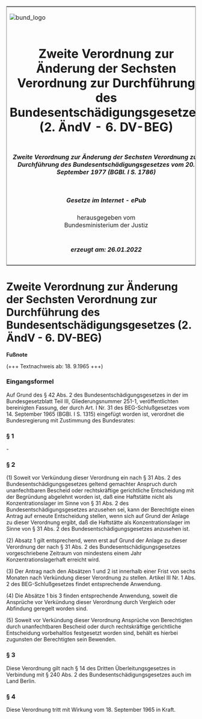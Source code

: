 <span id="DECKBLATT.html"></span>

<table border="0" frame="border" width="100%">

<tr valign="top">

<td align="left">

![bund\_logo](BfJ_2021_Web_de_de.gif)

</td>

<td align="right">

 

</td>

</tr>

<tr align="center" valign="middle">

<td colspan="2">

# Zweite Verordnung zur Änderung der Sechsten Verordnung zur Durchführung des Bundesentschädigungsgesetzes (2. ÄndV - 6. DV-BEG)

</td>

</tr>

<tr align="center" valign="middle">

<td colspan="2">

##### Zweite Verordnung zur Änderung der Sechsten Verordnung zur Durchführung des Bundesentschädigungsgesetzes vom 20. September 1977 (BGBl. I S. 1786)

</td>

</tr>

<tr align="center" valign="middle">

<td colspan="2">

  
  

##### Gesetze im Internet - ePub  
  
herausgegeben vom  
Bundesministerium der Justiz

</td>

</tr>

<tr align="center" valign="bottom">

<td colspan="2">

  
  

##### erzeugt am: 26.01.2022

</td>

</tr>

</table>

<span id="BJNR017860977.html"></span>

# Zweite Verordnung zur Änderung der Sechsten Verordnung zur Durchführung des Bundesentschädigungsgesetzes (2. ÄndV - 6. DV-BEG)

<div>

  
**Fußnote**

<div class="jnhtml">

<div>

<div class="jurAbsatz">

(+++ Textnachweis ab: 18. 9.1965 +++)

</div>

</div>

</div>

</div>

<span id="BJNR017860977BJNE000100325.html"></span>

### Eingangsformel  

<div>

<div class="jnhtml">

<div>

<div class="jurAbsatz">

Auf Grund des § 42 Abs. 2 des Bundesentschädigungsgesetzes in der im
Bundesgesetzblatt Teil III, Gliederungsnummer 251-1, veröffentlichten
bereinigten Fassung, der durch Art. I Nr. 31 des BEG-Schlußgesetzes vom
14. September 1965 (BGBl. I S. 1315) eingefügt worden ist, verordnet die
Bundesregierung mit Zustimmung des Bundesrates:

</div>

</div>

</div>

</div>

<span id="BJNR017860977BJNE000200325.html"></span>

### § 1  

<div>

<div class="jnhtml">

<div>

<div class="jurAbsatz">

\-

</div>

</div>

</div>

</div>

<span id="BJNR017860977BJNE000300325.html"></span>

### § 2  

<div>

<div class="jnhtml">

<div>

<div class="jurAbsatz">

(1) Soweit vor Verkündung dieser Verordnung ein nach § 31 Abs. 2 des
Bundesentschädigungsgesetzes geltend gemachter Anspruch durch
unanfechtbaren Bescheid oder rechtskräftige gerichtliche Entscheidung
mit der Begründung abgelehnt worden ist, daß eine Haftstätte nicht als
Konzentrationslager im Sinne von § 31 Abs. 2 des
Bundesentschädigungsgesetzes anzusehen sei, kann der Berechtigte einen
Antrag auf erneute Entscheidung stellen, wenn sich auf Grund der Anlage
zu dieser Verordnung ergibt, daß die Haftstätte als Konzentrationslager
im Sinne von § 31 Abs. 2 des Bundesentschädigungsgesetzes anzusehen ist.

</div>

<div class="jurAbsatz">

(2) Absatz 1 gilt entsprechend, wenn erst auf Grund der Anlage zu dieser
Verordnung der nach § 31 Abs. 2 des Bundesentschädigungsgesetzes
vorgeschriebene Zeitraum von mindestens einem Jahr
Konzentrationslagerhaft erreicht wird.

</div>

<div class="jurAbsatz">

(3) Der Antrag nach den Absätzen 1 und 2 ist innerhalb einer Frist von
sechs Monaten nach Verkündung dieser Verordnung zu stellen. Artikel III
Nr. 1 Abs. 2 des BEG-Schlußgesetzes findet entsprechende Anwendung.

</div>

<div class="jurAbsatz">

(4) Die Absätze 1 bis 3 finden entsprechende Anwendung, soweit die
Ansprüche vor Verkündung dieser Verordnung durch Vergleich oder
Abfindung geregelt worden sind.

</div>

<div class="jurAbsatz">

(5) Soweit vor Verkündung dieser Verordnung Ansprüche von Berechtigten
durch unanfechtbaren Bescheid oder durch rechtskräftige gerichtliche
Entscheidung vorbehaltlos festgesetzt worden sind, behält es hierbei
zugunsten der Berechtigten sein Bewenden.

</div>

</div>

</div>

</div>

<span id="BJNR017860977BJNE000400325.html"></span>

### § 3  

<div>

<div class="jnhtml">

<div>

<div class="jurAbsatz">

Diese Verordnung gilt nach § 14 des Dritten Überleitungsgesetzes in
Verbindung mit § 240 Abs. 2 des Bundesentschädigungsgesetzes auch im
Land Berlin.

</div>

</div>

</div>

</div>

<span id="BJNR017860977BJNE000500325.html"></span>

### § 4  

<div>

<div class="jnhtml">

<div>

<div class="jurAbsatz">

Diese Verordnung tritt mit Wirkung vom 18. September 1965 in Kraft.

</div>

</div>

</div>

</div>

